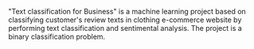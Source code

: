 
"Text classification for Business" is a machine learning project based on classifying customer's review texts in clothing e-commerce website by performing
text classification and sentimental analysis. The project is a binary classification problem.
